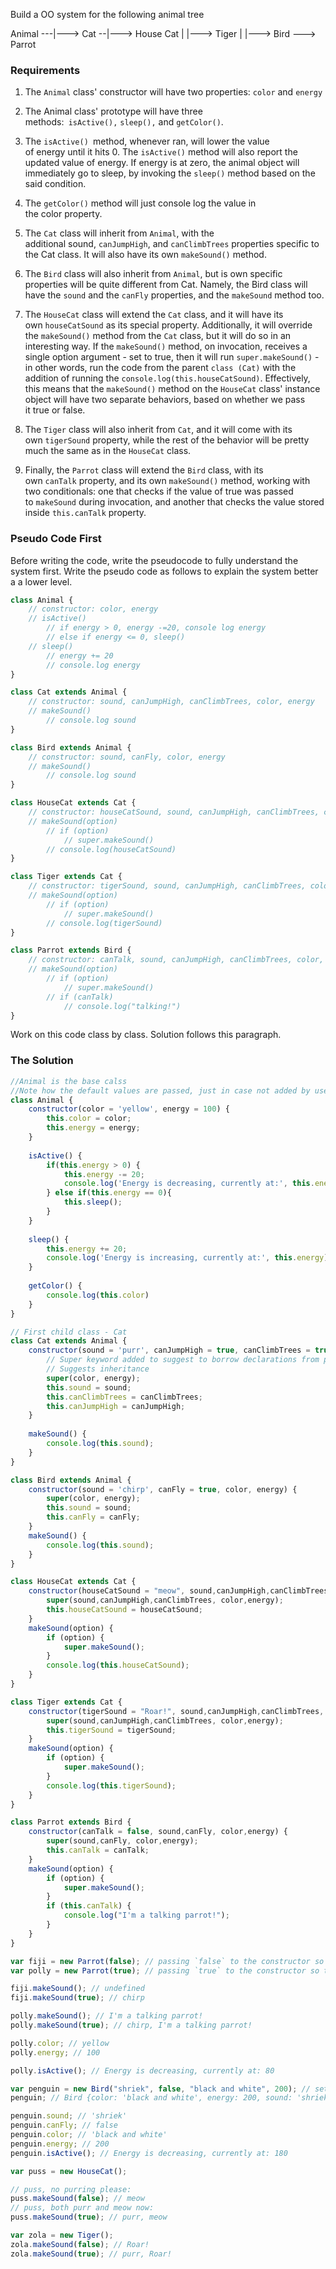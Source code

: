 Build a OO system for the following animal tree

Animal ---|---> Cat --|---> House Cat
	    |	              |---> Tiger
		|
		|---> Bird ---> Parrot

### Requirements

1. The `Animal` class' constructor will have two properties: `color` and `energy` 

2. The Animal class' prototype will have three methods:` isActive(),` `sleep(),` and `getColor()`.

3. The `isActive() `method, whenever ran, will lower the value of energy until it hits 0. The `isActive()` method will also report the updated value of energy. If energy is at zero, the animal object will immediately go to sleep, by invoking the `sleep()` method based on the said condition.

4. The `getColor()` method will just console log the value in the color property.

5. The `Cat` class will inherit from `Animal`, with the additional sound, `canJumpHigh`, and `canClimbTrees` properties specific to the Cat class. It will also have its own `makeSound()` method.

6. The `Bird` class will also inherit from `Animal`, but is own specific properties will be quite different from Cat. Namely, the Bird class will have the `sound` and the `canFly` properties, and the `makeSound` method too.

7. The `HouseCat` class will extend the `Cat` class, and it will have its own `houseCatSound` as its special property. Additionally, it will override the `makeSound()` method from the `Cat` class, but it will do so in an interesting way. If the `makeSound()` method, on invocation, receives a single option argument - set to true, then it will run `super.makeSound()` - in other words, run the code from the parent `class (Cat)` with the addition of running the `console.log(this.houseCatSound)`. Effectively, this means that the `makeSound()` method on the `HouseCat` class' instance object will have two separate behaviors, based on whether we pass it true or false.

8. The `Tiger` class will also inherit from `Cat`, and it will come with its own `tigerSound` property, while the rest of the behavior will be pretty much the same as in the `HouseCat` class.

9. Finally, the `Parrot` class will extend the `Bird` class, with its own `canTalk` property, and its own `makeSound()` method, working with two conditionals: one that checks if the value of true was passed to `makeSound` during invocation, and another that checks the value stored inside `this.canTalk` property.

### Pseudo Code First

Before writing the code, write the pseudocode to fully understand the system first. Write the pseudo code as follows to explain the system better a a lower level.

```javascript
class Animal {
    // constructor: color, energy
    // isActive()
        // if energy > 0, energy -=20, console log energy
        // else if energy <= 0, sleep()
    // sleep()
        // energy += 20
        // console.log energy
}

class Cat extends Animal {
    // constructor: sound, canJumpHigh, canClimbTrees, color, energy
    // makeSound()
        // console.log sound
}

class Bird extends Animal {
    // constructor: sound, canFly, color, energy
    // makeSound()
        // console.log sound
}

class HouseCat extends Cat {
    // constructor: houseCatSound, sound, canJumpHigh, canClimbTrees, color, energy
    // makeSound(option)
        // if (option)
            // super.makeSound()
        // console.log(houseCatSound)
}

class Tiger extends Cat {
    // constructor: tigerSound, sound, canJumpHigh, canClimbTrees, color, energy
    // makeSound(option)
        // if (option)
            // super.makeSound()
        // console.log(tigerSound)
}

class Parrot extends Bird {
    // constructor: canTalk, sound, canJumpHigh, canClimbTrees, color, energy
    // makeSound(option)
        // if (option)
            // super.makeSound()
        // if (canTalk)
            // console.log("talking!")
}
```

Work on this code class by class. Solution follows this paragraph.
### The Solution

```javascript
//Animal is the base calss
//Note how the default values are passed, just in case not added by user
class Animal {
    constructor(color = 'yellow', energy = 100) {
        this.color = color;
        this.energy = energy;
    }
    
    isActive() {
        if(this.energy > 0) {
            this.energy -= 20;
            console.log('Energy is decreasing, currently at:', this.energy)
        } else if(this.energy == 0){
            this.sleep();
        }
    }
    
    sleep() {
        this.energy += 20;
        console.log('Energy is increasing, currently at:', this.energy)
    }
    
    getColor() {
        console.log(this.color)
    }
}

// First child class - Cat
class Cat extends Animal {
    constructor(sound = 'purr', canJumpHigh = true, canClimbTrees = true, color, energy) {
	    // Super keyword added to suggest to borrow declarations from parent
	    // Suggests inheritance
        super(color, energy);
        this.sound = sound;
        this.canClimbTrees = canClimbTrees;
        this.canJumpHigh = canJumpHigh;
    }
    
    makeSound() {
        console.log(this.sound);
    }
}

class Bird extends Animal {
    constructor(sound = 'chirp', canFly = true, color, energy) {
        super(color, energy);
        this.sound = sound;
        this.canFly = canFly;
    }
    makeSound() {
        console.log(this.sound);
    }
}

class HouseCat extends Cat {
    constructor(houseCatSound = "meow", sound,canJumpHigh,canClimbTrees, color,energy) {
        super(sound,canJumpHigh,canClimbTrees, color,energy);
        this.houseCatSound = houseCatSound;
    }
    makeSound(option) {
        if (option) {
            super.makeSound();
        }
        console.log(this.houseCatSound);
    }
}

class Tiger extends Cat {
    constructor(tigerSound = "Roar!", sound,canJumpHigh,canClimbTrees, color,energy) {
        super(sound,canJumpHigh,canClimbTrees, color,energy);
        this.tigerSound = tigerSound;
    }
    makeSound(option) {
        if (option) {
            super.makeSound();
        }
        console.log(this.tigerSound);
    }
}

class Parrot extends Bird {
    constructor(canTalk = false, sound,canFly, color,energy) {
        super(sound,canFly, color,energy);
        this.canTalk = canTalk;
    }
    makeSound(option) {
        if (option) {
            super.makeSound();
        }
        if (this.canTalk) {
            console.log("I'm a talking parrot!");
        }
    }
}

var fiji = new Parrot(false); // passing `false` to the constructor so that fiji can't talk
var polly = new Parrot(true); // passing `true` to the constructor so that polly can talk

fiji.makeSound(); // undefined
fiji.makeSound(true); // chirp

polly.makeSound(); // I'm a talking parrot!
polly.makeSound(true); // chirp, I'm a talking parrot!

polly.color; // yellow
polly.energy; // 100

polly.isActive(); // Energy is decreasing, currently at: 80

var penguin = new Bird("shriek", false, "black and white", 200); // setting all the custom properties
penguin; // Bird {color: 'black and white', energy: 200, sound: 'shriek', canFly: false }

penguin.sound; // 'shriek'
penguin.canFly; // false
penguin.color; // 'black and white'
penguin.energy; // 200
penguin.isActive(); // Energy is decreasing, currently at: 180

var puss = new HouseCat();

// puss, no purring please:
puss.makeSound(false); // meow
// puss, both purr and meow now:
puss.makeSound(true); // purr, meow

var zola = new Tiger();
zola.makeSound(false); // Roar!
zola.makeSound(true); // purr, Roar!
```